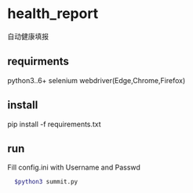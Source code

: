 # health_report
自动健康填报

## requirments
python3..6+
selenium
webdriver(Edge,Chrome,Firefox)

## install
pip install -f requirements.txt

## run
Fill config.ini with Username and Passwd
``` bash 
  $python3 summit.py
```

